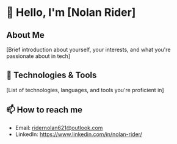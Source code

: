 # 👋 Hello, I'm [Nolan Rider]

## About Me
[Brief introduction about yourself, your interests, and what you're passionate about in tech]

## 🔧 Technologies & Tools
[List of technologies, languages, and tools you're proficient in]

## 📫 How to reach me
- Email: ridernolan621@outlook.com
- LinkedIn: https://www.linkedin.com/in/nolan-rider/
